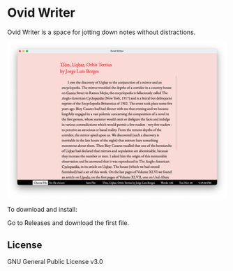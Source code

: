 # Ovid Writer

Ovid Writer is a space for jotting down notes without distractions.

![Screenshot](OW_SSh.png "OW Screenshot")

To download and install:

Go to Releases and download the first file. 

## License

GNU General Public License v3.0